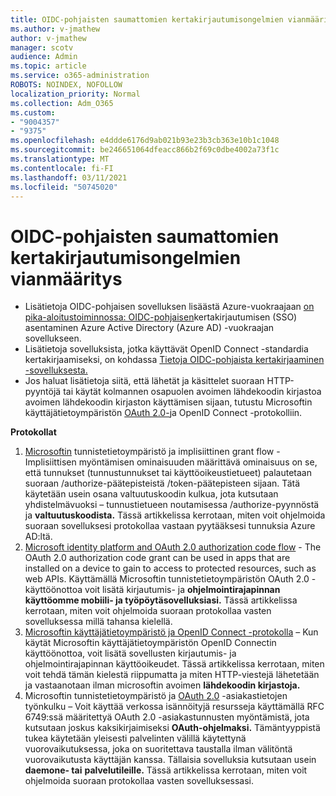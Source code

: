 ```yaml
---
title: OIDC-pohjaisten saumattomien kertakirjautumisongelmien vianmääritys
ms.author: v-jmathew
author: v-jmathew
manager: scotv
audience: Admin
ms.topic: article
ms.service: o365-administration
ROBOTS: NOINDEX, NOFOLLOW
localization_priority: Normal
ms.collection: Adm_O365
ms.custom:
- "9004357"
- "9375"
ms.openlocfilehash: e4ddde6176d9ab021b93e23b3cb363e10b1c1048
ms.sourcegitcommit: be246651064dfeacc866b2f69c0dbe4002a73f1c
ms.translationtype: MT
ms.contentlocale: fi-FI
ms.lasthandoff: 03/11/2021
ms.locfileid: "50745020"
---
```

# <a name="troubleshoot-oidc-based-seamless-single-sign-on-sso-issues"></a>OIDC-pohjaisten saumattomien kertakirjautumisongelmien vianmääritys

- Lisätietoja OIDC-pohjaisen sovelluksen lisäästä Azure-vuokraajaan [on pika-aloitustoiminnossa: OIDC-pohjaisen](https://docs.microsoft.com/azure/active-directory/manage-apps/add-application-portal-setup-oidc-sso)kertakirjautumisen (SSO) asentaminen Azure Active Directory (Azure AD) -vuokraajan sovellukseen.
- Lisätietoja sovelluksista, jotka käyttävät OpenID Connect -standardia kertakirjaamiseksi, on kohdassa [Tietoja OIDC-pohjaista kertakirjaaminen -sovelluksesta.](https://docs.microsoft.com/azure/active-directory/manage-apps/configure-oidc-single-sign-on)
- Jos haluat lisätietoja siitä, että lähetät ja käsittelet suoraan HTTP-pyyntöjä tai käytät kolmannen osapuolen avoimen lähdekoodin kirjastoa avoimen lähdekoodin kirjaston käyttämisen sijaan, tutustu Microsoftin käyttäjätietoympäristön [OAuth 2.0-](https://docs.microsoft.com/azure/active-directory/develop/active-directory-v2-protocols)ja OpenID Connect -protokolliin.

**Protokollat**

1. [Microsoftin](https://docs.microsoft.com/azure/active-directory/develop/v2-oauth2-implicit-grant-flow) tunnistetietoympäristö ja implisiittinen grant flow - Implisiittisen myöntämisen ominaisuuden määrittävä ominaisuus on se, että tunnukset (tunnustunnukset tai käyttöoikeustietueet) palautetaan suoraan /authorize-päätepisteistä /token-päätepisteen sijaan. Tätä käytetään usein osana valtuutuskoodin kulkua, jota kutsutaan yhdistelmävuoksi – tunnustietueen noutamisessa /authorize-pyynnöstä ja **valtuutuskoodista.** Tässä artikkelissa kerrotaan, miten voit ohjelmoida suoraan sovelluksesi protokollaa vastaan pyytääksesi tunnuksia Azure AD:ltä.
2. [Microsoft identity platform and OAuth 2.0 authorization code flow](https://docs.microsoft.com/azure/active-directory/develop/v2-oauth2-auth-code-flow) - The OAuth 2.0 authorization code grant can be used in apps that are installed on a device to gain to access to protected resources, such as web APIs. Käyttämällä Microsoftin tunnistetietoympäristön OAuth 2.0 -käyttöönottoa voit lisätä kirjautumis- ja **ohjelmointirajapinnan käyttöomme mobiili- ja työpöytäsovelluksiasi.** Tässä artikkelissa kerrotaan, miten voit ohjelmoida suoraan protokollaa vasten sovelluksessa millä tahansa kielellä.
3. [Microsoftin käyttäjätietoympäristö ja OpenID Connect -protokolla](https://docs.microsoft.com/azure/active-directory/develop/v2-protocols-oidc) – Kun käytät Microsoftin käyttäjätietoympäristön OpenID Connectin käyttöönottoa, voit lisätä sovellusten kirjautumis- ja ohjelmointirajapinnan käyttöoikeudet. Tässä artikkelissa kerrotaan, miten voit tehdä tämän kielestä riippumatta ja miten HTTP-viestejä lähetetään ja vastaanotaan ilman microsoftin avoimen **lähdekoodin kirjastoja.**
4. Microsoftin tunnistetietoympäristö ja [OAuth 2.0](https://docs.microsoft.com/azure/active-directory/develop/v2-oauth2-client-creds-grant-flow) -asiakastietojen työnkulku – Voit käyttää verkossa isännöityjä resursseja käyttämällä RFC 6749:ssä määritettyä OAuth 2.0 -asiakastunnusten myöntämistä, jota kutsutaan joskus kaksikirjaimiseksi **OAuth-ohjelmaksi.** Tämäntyyppistä tukea käytetään yleisesti palvelinten välillä käytettynä vuorovaikutuksessa, joka on suoritettava taustalla ilman välitöntä vuorovaikutusta käyttäjän kanssa. Tällaisia sovelluksia kutsutaan usein **daemone- tai** **palvelutileille.** Tässä artikkelissa kerrotaan, miten voit ohjelmoida suoraan protokollaa vasten sovelluksessasi.
